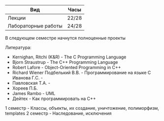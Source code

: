 | Вид | Часы |
| --- | --- |
| Лекции | 22/28 |
| Лабораторные работы | 24/28 |

В следующем семестре начнутся полноценные проекты

Литература: 
* Kernighan, Ritchi (K&R) - The C Programming Language
* Bjorn Straustrup - The C++ Programming Language 
* Robert Lafore - Object-Oriented Programming in C++
* Richard Wiener Подбелький В.В. - Программирование на языке C Иванова Г.С. - 
* Павловская Т.А. - 
* Хореев П.Б. 
* James Rambo - UML 
* Дейтех - Как программировать на C++ 

1 семестр - Классы, объекты, их создание, уничтожение, полиморфизм, templates 
2 семестр - Наследование, исключения